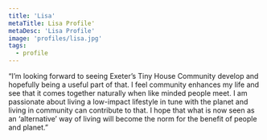 ```yaml
---
title: 'Lisa'
metaTitle: Lisa Profile'
metaDesc: 'Lisa Profile'
image: 'profiles/lisa.jpg' 
tags:
  - profile 
---
```


“I’m looking forward to seeing Exeter’s Tiny House Community develop and hopefully being a useful part of that.  I feel community enhances my life and see that it comes together naturally when like minded people meet.  I am passionate about living a low-impact lifestyle in tune with the planet and living in community can contribute to that.  I hope that what is now seen as an ‘alternative’ way of living will become the norm for the benefit of people and planet.”
